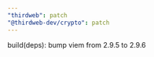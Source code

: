 ```yaml
---
"thirdweb": patch
"@thirdweb-dev/crypto": patch
---
```


build(deps): bump viem from 2.9.5 to 2.9.6
